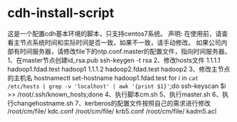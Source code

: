 # cdh-install-script
这是一个配置cdh基本环境的脚本，只支持centos7系统。
声明:
	在使用前，请查看主节点系统时间和实际时间是否一致，如果不一致，请手动修改。
	如果公司内部有时间服务器，请修改file下的ntp.conf.master的配置文件，指向时间服务器。
1、在master节点创建id_rsa.pub
ssh-keygen -t rsa
2、修改hosts文件
1.1.1.1 hadoop1.fdad.test hadoop1
1.1.1.2 hadoop2.fdad.test hadoop2
3、修改主节点的主机名
hostnamectl set-hostname hadoop1.fdad.test
for i in `cat /etc/hosts | grep -v 'localhost' | awk '{print $1}'`;do ssh-keyscan $i >> /root/.ssh/known_hosts;done
4、执行脚本cm.sh
5、执行master.sh
6、执行changehostname.sh
7、kerberos的配置文件按照自己的需求进行修改
/root/cm/file/ kdc.conf
/root/cm/file/ krb5.conf
/root/cm/file/ kadm5.acl
